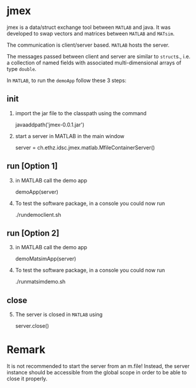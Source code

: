 # jmex

jmex is a data/struct exchange tool between `MATLAB` and java.
It was developed to swap vectors and matrices between `MATLAB` and `MATsim`.

The communication is client/server based. `MATLAB` hosts the server.

The messages passed between client and server are similar to `struct`s., i.e.
a collection of named fields with associated multi-dimensional arrays of type `double`.

In `MATLAB`, to run the `demoApp` follow these 3 steps:

## init

1) import the jar file to the classpath using the command

    javaaddpath('jmex-0.0.1.jar')

2) start a server in MATLAB in the main window

    server = ch.ethz.idsc.jmex.matlab.MfileContainerServer()

## run [Option 1]

3) in MATLAB call the demo app

    demoApp(server)

4) To test the software package, in a console you could now run

    ./rundemoclient.sh

## run [Option 2]

3) in MATLAB call the demo app

    demoMatsimApp(server)

4) To test the software package, in a console you could now run

    ./runmatsimdemo.sh

## close

5) The server is closed in `MATLAB` using

    server.close()



# Remark
It is not recommended to start the server from an m.file!
Instead, the server instance should be accessible from
the global scope in order to be able to close it properly.

